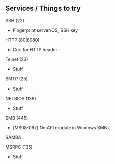 ## Services / Things to try

SSH (22)
* Fingerprint server/OS, SSH key

HTTP (80|8080)
* Curl for HTTP header

Telnet (23)
* Stuff

SMTP (25)
* Stuff

NETBIOS (139)
* Stuff

SMB (445)
* [MS08-067] NetAPI module in Windows SMB (

SAMBA

MSRPC (135)
* Stuff

